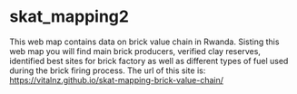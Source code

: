 # skat_mapping2
This web map contains data on brick value chain in Rwanda. Sisting this web map you will find main brick producers, verified clay reserves, identified best sites for brick factory as well as different types of fuel used during the brick firing process. The url of this site is: https://vitalnz.github.io/skat-mapping-brick-value-chain/
